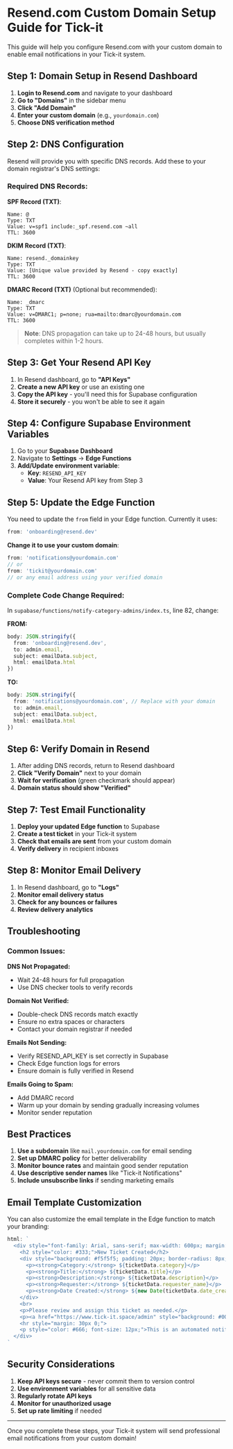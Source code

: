# Resend.com Custom Domain Setup Guide for Tick-it

This guide will help you configure Resend.com with your custom domain to enable email notifications in your Tick-it system.

## Step 1: Domain Setup in Resend Dashboard

1. **Login to Resend.com** and navigate to your dashboard
2. **Go to "Domains"** in the sidebar menu
3. **Click "Add Domain"**
4. **Enter your custom domain** (e.g., `yourdomain.com`)
5. **Choose DNS verification method**

## Step 2: DNS Configuration

Resend will provide you with specific DNS records. Add these to your domain registrar's DNS settings:

### Required DNS Records:

**SPF Record (TXT)**:
```
Name: @
Type: TXT
Value: v=spf1 include:_spf.resend.com ~all
TTL: 3600
```

**DKIM Record (TXT)**:
```
Name: resend._domainkey
Type: TXT
Value: [Unique value provided by Resend - copy exactly]
TTL: 3600
```

**DMARC Record (TXT)** (Optional but recommended):
```
Name: _dmarc
Type: TXT
Value: v=DMARC1; p=none; rua=mailto:dmarc@yourdomain.com
TTL: 3600
```

> **Note**: DNS propagation can take up to 24-48 hours, but usually completes within 1-2 hours.

## Step 3: Get Your Resend API Key

1. In Resend dashboard, go to **"API Keys"**
2. **Create a new API key** or use an existing one
3. **Copy the API key** - you'll need this for Supabase configuration
4. **Store it securely** - you won't be able to see it again

## Step 4: Configure Supabase Environment Variables

1. Go to your **Supabase Dashboard**
2. Navigate to **Settings** → **Edge Functions**
3. **Add/Update environment variable**:
   - **Key**: `RESEND_API_KEY`
   - **Value**: Your Resend API key from Step 3

## Step 5: Update the Edge Function

You need to update the `from` field in your Edge function. Currently it uses:
```typescript
from: 'onboarding@resend.dev'
```

**Change it to use your custom domain**:
```typescript
from: 'notifications@yourdomain.com'
// or
from: 'tickit@yourdomain.com'
// or any email address using your verified domain
```

### Complete Code Change Required:

In `supabase/functions/notify-category-admins/index.ts`, line 82, change:

**FROM:**
```typescript
body: JSON.stringify({
  from: 'onboarding@resend.dev',
  to: admin.email,
  subject: emailData.subject,
  html: emailData.html
})
```

**TO:**
```typescript
body: JSON.stringify({
  from: 'notifications@yourdomain.com', // Replace with your domain
  to: admin.email,
  subject: emailData.subject,
  html: emailData.html
})
```

## Step 6: Verify Domain in Resend

1. After adding DNS records, return to Resend dashboard
2. **Click "Verify Domain"** next to your domain
3. **Wait for verification** (green checkmark should appear)
4. **Domain status should show "Verified"**

## Step 7: Test Email Functionality

1. **Deploy your updated Edge function** to Supabase
2. **Create a test ticket** in your Tick-it system
3. **Check that emails are sent** from your custom domain
4. **Verify delivery** in recipient inboxes

## Step 8: Monitor Email Delivery

1. In Resend dashboard, go to **"Logs"**
2. **Monitor email delivery status**
3. **Check for any bounces or failures**
4. **Review delivery analytics**

## Troubleshooting

### Common Issues:

**DNS Not Propagated:**
- Wait 24-48 hours for full propagation
- Use DNS checker tools to verify records

**Domain Not Verified:**
- Double-check DNS records match exactly
- Ensure no extra spaces or characters
- Contact your domain registrar if needed

**Emails Not Sending:**
- Verify RESEND_API_KEY is set correctly in Supabase
- Check Edge function logs for errors
- Ensure domain is fully verified in Resend

**Emails Going to Spam:**
- Add DMARC record
- Warm up your domain by sending gradually increasing volumes
- Monitor sender reputation

## Best Practices

1. **Use a subdomain** like `mail.yourdomain.com` for email sending
2. **Set up DMARC policy** for better deliverability
3. **Monitor bounce rates** and maintain good sender reputation
4. **Use descriptive sender names** like "Tick-it Notifications"
5. **Include unsubscribe links** if sending marketing emails

## Email Template Customization

You can also customize the email template in the Edge function to match your branding:

```typescript
html: `
  <div style="font-family: Arial, sans-serif; max-width: 600px; margin: 0 auto;">
    <h2 style="color: #333;">New Ticket Created</h2>
    <div style="background: #f5f5f5; padding: 20px; border-radius: 8px;">
      <p><strong>Category:</strong> ${ticketData.category}</p>
      <p><strong>Title:</strong> ${ticketData.title}</p>
      <p><strong>Description:</strong> ${ticketData.description}</p>
      <p><strong>Requester:</strong> ${ticketData.requester_name}</p>
      <p><strong>Date Created:</strong> ${new Date(ticketData.date_created).toLocaleString()}</p>
    </div>
    <br>
    <p>Please review and assign this ticket as needed.</p>
    <p><a href="https://www.tick-it.space/admin" style="background: #007bff; color: white; padding: 10px 20px; text-decoration: none; border-radius: 4px;">View Admin Dashboard</a></p>
    <hr style="margin: 30px 0;">
    <p style="color: #666; font-size: 12px;">This is an automated notification from Tick-it System</p>
  </div>
`
```

## Security Considerations

1. **Keep API keys secure** - never commit them to version control
2. **Use environment variables** for all sensitive data
3. **Regularly rotate API keys**
4. **Monitor for unauthorized usage**
5. **Set up rate limiting** if needed

---

Once you complete these steps, your Tick-it system will send professional email notifications from your custom domain!